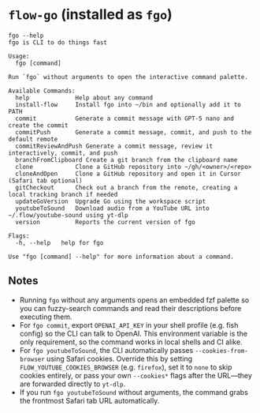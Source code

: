 # `flow-go` (installed as `fgo`)

```
fgo --help
fgo is CLI to do things fast

Usage:
  fgo [command]

Run `fgo` without arguments to open the interactive command palette.

Available Commands:
  help             Help about any command
  install-flow     Install fgo into ~/bin and optionally add it to PATH
  commit           Generate a commit message with GPT-5 nano and create the commit
  commitPush       Generate a commit message, commit, and push to the default remote
  commitReviewAndPush Generate a commit message, review it interactively, commit, and push
  branchFromClipboard Create a git branch from the clipboard name
  clone            Clone a GitHub repository into ~/gh/<owner>/<repo>
  cloneAndOpen     Clone a GitHub repository and open it in Cursor (Safari tab optional)
  gitCheckout      Check out a branch from the remote, creating a local tracking branch if needed
  updateGoVersion  Upgrade Go using the workspace script
  youtubeToSound   Download audio from a YouTube URL into ~/.flow/youtube-sound using yt-dlp
  version          Reports the current version of fgo

Flags:
  -h, --help   help for fgo

Use "fgo [command] --help" for more information about a command.
```

## Notes

- Running `fgo` without any arguments opens an embedded fzf palette so you can fuzzy-search commands and read their descriptions before executing them.
- For `fgo commit`, export `OPENAI_API_KEY` in your shell profile (e.g. fish config) so the CLI can talk to OpenAI. This environment variable is the only requirement, so the command works in local shells and CI alike.
- For `fgo youtubeToSound`, the CLI automatically passes `--cookies-from-browser` using Safari cookies. Override this by setting `FLOW_YOUTUBE_COOKIES_BROWSER` (e.g. `firefox`), set it to `none` to skip cookies entirely, or pass your own `--cookies*` flags after the URL—they are forwarded directly to `yt-dlp`.
- If you run `fgo youtubeToSound` without arguments, the command grabs the frontmost Safari tab URL automatically.
